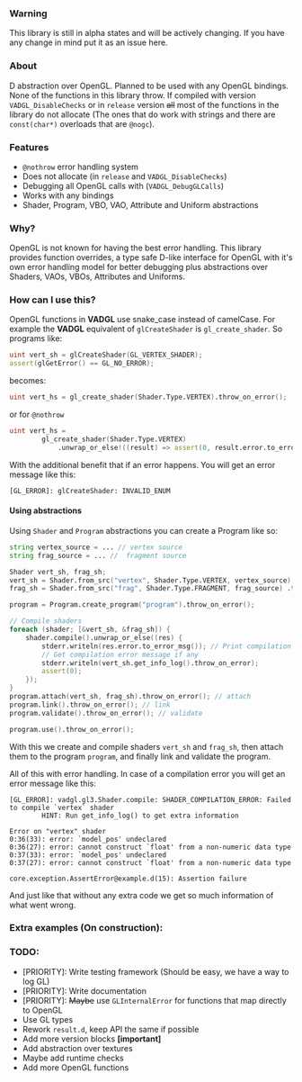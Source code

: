 ### Warning
This library is still in alpha states and will be actively changing. If you have
any change in mind put it as an issue here.

### About
D abstraction over OpenGL. Planned to be used with any OpenGL bindings. None of
the functions in this library throw. If compiled with version
`VADGL_DisableChecks` or in `release` version ~~all~~ most of the functions in
the library do not allocate (The ones that do work with strings and there are
`const(char*)` overloads that are `@nogc`).

### Features
- `@nothrow` error handling system
- Does not allocate (in `release` and `VADGL_DisableChecks`)
- Debugging all OpenGL calls with (`VADGL_DebugGLCalls`)
- Works with any bindings
- Shader, Program, VBO, VAO, Attribute and Uniform abstractions

### Why?
OpenGL is not known for having the best error handling. This library provides
function overrides, a type safe D-like interface for OpenGL with it's own error
handling model for better debugging plus abstractions over Shaders, VAOs, VBOs,
Attributes and Uniforms.

### How can I use this?
OpenGL functions in **VADGL** use snake_case instead of camelCase. For example the
**VADGL** equivalent of `glCreateShader` is `gl_create_shader`.
So programs like:
```d
uint vert_sh = glCreateShader(GL_VERTEX_SHADER);
assert(glGetError() == GL_NO_ERROR);
```
becomes:
```d
uint vert_hs = gl_create_shader(Shader.Type.VERTEX).throw_on_error();
```
or for `@nothrow`
```d
uint vert_hs =
        gl_create_shader(Shader.Type.VERTEX)
            .unwrap_or_else!((result) => assert(0, result.error.to_error_msg));
```
With the additional benefit that if an error happens. You will get an error
message like this:

`[GL_ERROR]: glCreateShader: INVALID_ENUM`

#### Using abstractions
Using `Shader` and `Program` abstractions you can create a Program
like so:
```d
string vertex_source = ... // vertex source
string frag_source = ... //  fragment source

Shader vert_sh, frag_sh;
vert_sh = Shader.from_src("vertex", Shader.Type.VERTEX, vertex_source) .throw_on_error();
frag_sh = Shader.from_src("frag", Shader.Type.FRAGMENT, frag_source) .throw_on_error();

program = Program.create_program("program").throw_on_error();

// Compile shaders
foreach (shader; [&vert_sh, &frag_sh]) {
    shader.compile().unwrap_or_else((res) {
        stderr.writeln(res.error.to_error_msg()); // Print compilation error
        // Get compilation error message if any
        stderr.writeln(vert_sh.get_info_log().throw_on_error);
        assert(0);
    });
}
program.attach(vert_sh, frag_sh).throw_on_error(); // attach
program.link().throw_on_error(); // link
program.validate().throw_on_error(); // validate

program.use().throw_on_error();
```
With this we create and compile shaders `vert_sh` and `frag_sh`, then attach
them to the program `program`, and finally link and validate the program.

All of this with error handling. In case of a compilation error you will get an
error message like this:
```
[GL_ERROR]: vadgl.gl3.Shader.compile: SHADER_COMPILATION_ERROR: Failed to compile `vertex` shader
        HINT: Run get_info_log() to get extra information

Error on "vertex" shader
0:36(33): error: `model_pos' undeclared
0:36(27): error: cannot construct `float' from a non-numeric data type
0:37(33): error: `model_pos' undeclared
0:37(27): error: cannot construct `float' from a non-numeric data type

core.exception.AssertError@example.d(15): Assertion failure
```
And just like that without any extra code we get so much information of what
went wrong.

### Extra examples (On construction):

### TODO:
- [PRIORITY]: Write testing framework (Should be easy, we have a way to log GL)
- [PRIORITY]: Write documentation
- [PRIORITY]: ~~Maybe~~ use `GLInternalError` for functions that map directly to OpenGL
- Use GL types
- Rework `result.d`, keep API the same if possible
- Add more version blocks **[important]**
- Add abstraction over textures
- Maybe add runtime checks
- Add more OpenGL functions

